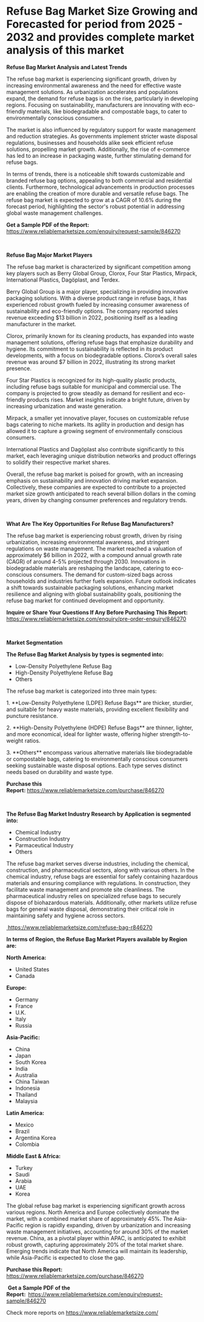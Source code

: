 <p><h1>Refuse Bag Market Size Growing and Forecasted for period from 2025 - 2032 and provides complete market analysis of this market</h1></p><p><strong>Refuse Bag Market Analysis and Latest Trends</strong></p>
<p><p>The refuse bag market is experiencing significant growth, driven by increasing environmental awareness and the need for effective waste management solutions. As urbanization accelerates and populations expand, the demand for refuse bags is on the rise, particularly in developing regions. Focusing on sustainability, manufacturers are innovating with eco-friendly materials, like biodegradable and compostable bags, to cater to environmentally conscious consumers.</p><p>The market is also influenced by regulatory support for waste management and reduction strategies. As governments implement stricter waste disposal regulations, businesses and households alike seek efficient refuse solutions, propelling market growth. Additionally, the rise of e-commerce has led to an increase in packaging waste, further stimulating demand for refuse bags.</p><p>In terms of trends, there is a noticeable shift towards customizable and branded refuse bag options, appealing to both commercial and residential clients. Furthermore, technological advancements in production processes are enabling the creation of more durable and versatile refuse bags. The refuse bag market is expected to grow at a CAGR of 10.6% during the forecast period, highlighting the sector's robust potential in addressing global waste management challenges.</p></p>
<p><strong>Get a Sample PDF of the Report:&nbsp;</strong> <a href="https://www.reliablemarketsize.com/enquiry/request-sample/846270?utm_campaign=2276&utm_medium=2&utm_source=Github&utm_content=ia&utm_term=08022025&utm_id=refuse-bag">https://www.reliablemarketsize.com/enquiry/request-sample/846270</a></p>
<p>&nbsp;</p>
<p><strong>Refuse Bag Major Market Players</strong></p>
<p><p>The refuse bag market is characterized by significant competition among key players such as Berry Global Group, Clorox, Four Star Plastics, Mirpack, International Plastics, Dagöplast, and Terdex. </p><p>Berry Global Group is a major player, specializing in providing innovative packaging solutions. With a diverse product range in refuse bags, it has experienced robust growth fueled by increasing consumer awareness of sustainability and eco-friendly options. The company reported sales revenue exceeding $13 billion in 2022, positioning itself as a leading manufacturer in the market.</p><p>Clorox, primarily known for its cleaning products, has expanded into waste management solutions, offering refuse bags that emphasize durability and hygiene. Its commitment to sustainability is reflected in its product developments, with a focus on biodegradable options. Clorox’s overall sales revenue was around $7 billion in 2022, illustrating its strong market presence.</p><p>Four Star Plastics is recognized for its high-quality plastic products, including refuse bags suitable for municipal and commercial use. The company is projected to grow steadily as demand for resilient and eco-friendly products rises. Market insights indicate a bright future, driven by increasing urbanization and waste generation.</p><p>Mirpack, a smaller yet innovative player, focuses on customizable refuse bags catering to niche markets. Its agility in production and design has allowed it to capture a growing segment of environmentally conscious consumers.</p><p>International Plastics and Dagöplast also contribute significantly to this market, each leveraging unique distribution networks and product offerings to solidify their respective market shares.</p><p>Overall, the refuse bag market is poised for growth, with an increasing emphasis on sustainability and innovation driving market expansion. Collectively, these companies are expected to contribute to a projected market size growth anticipated to reach several billion dollars in the coming years, driven by changing consumer preferences and regulatory trends.</p></p>
<p>&nbsp;</p>
<p><strong>What Are The Key Opportunities For Refuse Bag Manufacturers?</strong></p>
<p><p>The refuse bag market is experiencing robust growth, driven by rising urbanization, increasing environmental awareness, and stringent regulations on waste management. The market reached a valuation of approximately $6 billion in 2022, with a compound annual growth rate (CAGR) of around 4-5% projected through 2030. Innovations in biodegradable materials are reshaping the landscape, catering to eco-conscious consumers. The demand for custom-sized bags across households and industries further fuels expansion. Future outlook indicates a shift towards sustainable packaging solutions, enhancing market resilience and aligning with global sustainability goals, positioning the refuse bag market for continued development and opportunity.</p></p>
<p><strong>Inquire or Share Your Questions If Any Before Purchasing This Report:</strong> <a href="https://www.reliablemarketsize.com/enquiry/pre-order-enquiry/846270?utm_campaign=2276&utm_medium=2&utm_source=Github&utm_content=ia&utm_term=08022025&utm_id=refuse-bag">https://www.reliablemarketsize.com/enquiry/pre-order-enquiry/846270</a></p>
<p>&nbsp;</p>
<p><strong>Market Segmentation</strong></p>
<p><strong>The Refuse Bag Market Analysis by types is segmented into:</strong></p>
<p><ul><li>Low-Density Polyethylene Refuse Bag</li><li>High-Density Polyethylene Refuse Bag</li><li>Others</li></ul></p>
<p><p>The refuse bag market is categorized into three main types: </p><p>1. **Low-Density Polyethylene (LDPE) Refuse Bags** are thicker, sturdier, and suitable for heavy waste materials, providing excellent flexibility and puncture resistance. </p><p>2. **High-Density Polyethylene (HDPE) Refuse Bags** are thinner, lighter, and more economical, ideal for lighter waste, offering higher strength-to-weight ratios.</p><p>3. **Others** encompass various alternative materials like biodegradable or compostable bags, catering to environmentally conscious consumers seeking sustainable waste disposal options. Each type serves distinct needs based on durability and waste type.</p></p>
<p><strong>Purchase this Report:&nbsp;</strong><a href="https://www.reliablemarketsize.com/purchase/846270?utm_campaign=2276&utm_medium=2&utm_source=Github&utm_content=ia&utm_term=08022025&utm_id=refuse-bag">https://www.reliablemarketsize.com/purchase/846270</a></p>
<p>&nbsp;</p>
<p><strong>The Refuse Bag Market Industry Research by Application is segmented into:</strong></p>
<p><ul><li>Chemical Industry</li><li>Construction Industry</li><li>Parmaceutical Industry</li><li>Others</li></ul></p>
<p><p>The refuse bag market serves diverse industries, including the chemical, construction, and pharmaceutical sectors, along with various others. In the chemical industry, refuse bags are essential for safely containing hazardous materials and ensuring compliance with regulations. In construction, they facilitate waste management and promote site cleanliness. The pharmaceutical industry relies on specialized refuse bags to securely dispose of biohazardous materials. Additionally, other markets utilize refuse bags for general waste disposal, demonstrating their critical role in maintaining safety and hygiene across sectors.</p></p>
<p><a href="https://www.reliablemarketsize.com/refuse-bag-r846270?utm_campaign=2276&utm_medium=2&utm_source=Github&utm_content=ia&utm_term=08022025&utm_id=refuse-bag">&nbsp;https://www.reliablemarketsize.com/refuse-bag-r846270</a></p>
<p><strong>In terms of Region, the Refuse Bag Market Players available by Region are:</strong></p>
<p>
    <p> <strong> North America: </strong>
        <ul>
            <li>United States</li>
            <li>Canada</li>
        </ul>
        </p> 
    <p> <strong> Europe: </strong>
        <ul>
            <li>Germany</li>
            <li>France</li>
            <li>U.K.</li>
            <li>Italy</li>
            <li>Russia</li>
        </ul>
        </p> 
    <p> <strong> Asia-Pacific: </strong>
        <ul>
            <li>China</li>
            <li>Japan</li>
            <li>South Korea</li>
            <li>India</li>
            <li>Australia</li>
            <li>China Taiwan</li>
            <li>Indonesia</li>
            <li>Thailand</li>
            <li>Malaysia</li>
        </ul>
        </p> 
    <p> <strong> Latin America: </strong>
        <ul>
            <li>Mexico</li>
            <li>Brazil</li>
            <li>Argentina Korea</li>
            <li>Colombia</li>
        </ul>
        </p> 
    <p> <strong> Middle East & Africa: </strong>
        <ul>
            <li>Turkey</li>
            <li>Saudi</li>
            <li>Arabia</li>
            <li>UAE</li>
            <li>Korea</li>
        </ul>
    </p>
    </p>
<p><p>The global refuse bag market is experiencing significant growth across various regions. North America and Europe collectively dominate the market, with a combined market share of approximately 45%. The Asia-Pacific region is rapidly expanding, driven by urbanization and increasing waste management initiatives, accounting for around 30% of the market revenue. China, as a pivotal player within APAC, is anticipated to exhibit robust growth, capturing approximately 20% of the total market share. Emerging trends indicate that North America will maintain its leadership, while Asia-Pacific is expected to close the gap.</p></p>
<p><strong>Purchase this Report: </strong><a href="https://www.reliablemarketsize.com/purchase/846270?utm_campaign=2276&utm_medium=2&utm_source=Github&utm_content=ia&utm_term=08022025&utm_id=refuse-bag">https://www.reliablemarketsize.com/purchase/846270</a></p>
<p>&nbsp;<strong>Get a Sample PDF of the Report:&nbsp;&nbsp;</strong><a href="https://www.reliablemarketsize.com/enquiry/request-sample/846270?utm_campaign=2276&utm_medium=2&utm_source=Github&utm_content=ia&utm_term=08022025&utm_id=refuse-bag">https://www.reliablemarketsize.com/enquiry/request-sample/846270</a></p>
<p><strong></strong></p>
<p>Check more reports on <a href="https://www.reliablemarketsize.com/?utm_campaign=2276&utm_medium=2&utm_source=Github&utm_content=ia&utm_term=08022025&utm_id=refuse-bag">https://www.reliablemarketsize.com/</a></p>